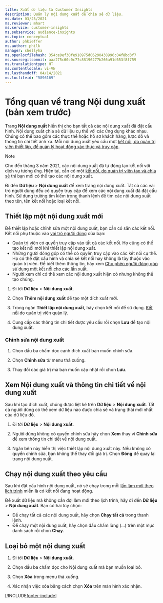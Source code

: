 ```yaml
---
title: Xuất dữ liệu từ Customer Insights
description: Quản lý nội dung xuất để chia sẻ dữ liệu.
ms.date: 03/25/2021
ms.reviewer: mhart
ms.service: customer-insights
ms.subservice: audience-insights
ms.topic: conceptual
author: phkieffer
ms.author: philk
manager: shellyha
ms.openlocfilehash: 354ce9ef30fe918975d06290430996c84f8bd3f7
ms.sourcegitcommit: aaa275c60c0c77c88196277b266a91d653f8f759
ms.translationtype: HT
ms.contentlocale: vi-VN
ms.lasthandoff: 04/14/2021
ms.locfileid: "5896169"
---
```

# <a name="exports-preview-overview"></a>Tổng quan về trang Nội dung xuất (bản xem trước)

Trang **Nội dung xuất** hiển thị cho bạn tất cả các nội dung xuất đã đặt cấu hình. Nội dung xuất chia sẻ dữ liệu cụ thể với các ứng dụng khác nhau. Chúng có thể bao gồm các thực thể hoặc hồ sơ khách hàng, lược đồ và thông tin chi tiết ánh xạ. Mỗi nội dung xuất yêu cầu một [kết nối, do quản trị viên thiết lập, để quản lý hoạt động xác thực và truy cập](connections.md).

> [!NOTE]
> Cho đến tháng 3 năm 2021, các nội dung xuất đã tự động tạo kết nối với dịch vụ tương ứng. Hiện tại, cần có một [kết nối, do quản trị viên tạo và chia sẻ](connections.md) thì bạn mới có thể tạo các nội dung xuất.

Đi đến **Dữ liệu** > **Nội dung xuất** để xem trang nội dung xuất. Tất cả các vai trò người dùng đều có quyền truy cập để xem các nội dung xuất đã đặt cấu hình. Sử dụng trường tìm kiếm trong thanh lệnh để tìm các nội dung xuất theo tên, tên kết nối hoặc loại kết nối.

## <a name="set-up-a-new-export"></a>Thiết lập một nội dung xuất mới

Để thiết lập hoặc chỉnh sửa một nội dung xuất, bạn cần có sẵn các kết nối. Kết nối phụ thuộc vào [vai trò người dùng](permissions.md) của bạn:
- Quản trị viên có quyền truy cập vào tất cả các kết nối. Họ cũng có thể tạo kết nối mới khi thiết lập nội dung xuất.
- Những người đóng góp có thể có quyền truy cập vào các kết nối cụ thể. Họ có thể đặt cấu hình và chia sẻ kết nối hay không là tùy thuộc vào quản trị viên. Để biết thêm thông tin, hãy xem [Cho phép người đóng góp sử dụng một kết nối cho các lần xuất](connections.md#allow-contributors-to-use-a-connection-for-exports).
- Người xem chỉ có thể xem các nội dung xuất hiện có nhưng không thể tạo chúng.

1. Đi tới **Dữ liệu** > **Nội dung xuất**.

1. Chọn **Thêm nội dung xuất** để tạo một đích xuất mới.

1. Trong ngăn **Thiết lập nội dung xuất**, hãy chọn kết nối để sử dụng. [Kết nối](connections.md) do quản trị viên quản lý. 

1. Cung cấp các thông tin chi tiết được yêu cầu rồi chọn **Lưu** để tạo nội dung xuất.

### <a name="edit-an-export"></a>Chỉnh sửa nội dung xuất

1. Chọn dấu ba chấm dọc cạnh đích xuất bạn muốn chỉnh sửa.

1. Chọn **Chỉnh sửa** từ menu thả xuống.

1. Thay đổi các giá trị mà bạn muốn cập nhật rồi chọn **Lưu**.

## <a name="view-exports-and-export-details"></a>Xem Nội dung xuất và thông tin chi tiết về nội dung xuất

Sau khi tạo đích xuất, chúng được liệt kê trên **Dữ liệu** > **Nội dung xuất**. Tất cả người dùng có thể xem dữ liệu nào được chia sẻ và trạng thái mới nhất của dữ liệu đó.

1. Đi tới **Dữ liệu** > **Nội dung xuất**.

1. Người dùng không có quyền chỉnh sửa hãy chọn **Xem** thay vì **Chỉnh sửa** để xem thông tin chi tiết về nội dung xuất.

1. Ngăn bên này hiển thị việc thiết lập nội dung xuất này. Nếu không có quyền chỉnh sửa, bạn không thể thay đổi giá trị. Chọn **Đóng** để quay lại trang nội dung xuất.

## <a name="run-exports-on-demand"></a>Chạy nội dung xuất theo yêu cầu

Sau khi đặt cấu hình nội dung xuất, nó sẽ chạy trong mỗi [lần làm mới theo lịch trình](system.md#schedule-tab) miễn là có kết nối đang hoạt động.

Để xuất dữ liệu mà không cần đợi làm mới theo lịch trình, hãy đi đến **Dữ liệu** > **Nội dung xuất**. Bạn có hai tùy chọn:

- Để chạy tất cả các nội dung xuất, hãy chọn **Chạy tất cả** trong thanh lệnh. 
- Để chạy một nội dung xuất, hãy chọn dấu chấm lửng (...) trên một mục danh sách rồi chọn **Chạy**.

## <a name="remove-an-export"></a>Loại bỏ một nội dung xuất

1. Đi tới **Dữ liệu** > **Nội dung xuất**.

1. Chọn dấu ba chấm dọc cho Nội dung xuất mà bạn muốn loại bỏ.

1. Chọn **Xóa** trong menu thả xuống.

1. Xác nhận việc xóa bằng cách chọn **Xóa** trên màn hình xác nhận.


[!INCLUDE[footer-include](../includes/footer-banner.md)]
